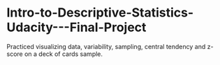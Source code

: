 # Intro-to-Descriptive-Statistics-Udacity---Final-Project
Practiced visualizing data, variability, sampling, central tendency and z-score on a deck of cards sample.
